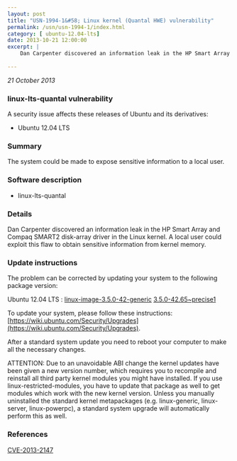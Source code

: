 ```yaml
---
layout: post
title: "USN-1994-1&#58; Linux kernel (Quantal HWE) vulnerability"
permalink: /usn/usn-1994-1/index.html
category: [ ubuntu-12.04-lts]
date: 2013-10-21 12:00:00
excerpt: |
    Dan Carpenter discovered an information leak in the HP Smart Array and Compaq SMART2 disk-array driver in the Linux kernel. A local user could exploit this flaw to obtain sensitive information from kernel memory. 
    
--- 
```

 
 

*21 October 2013*

### linux-lts-quantal vulnerability

A security issue affects these releases of Ubuntu and its derivatives:

* Ubuntu 12.04 LTS

### Summary

The system could be made to expose sensitive information to a local user. 

### Software description

* linux-lts-quantal 

### Details

Dan Carpenter discovered an information leak in the HP Smart Array and Compaq SMART2 disk-array driver in the Linux kernel. A local user could exploit this flaw to obtain sensitive information from kernel memory. 

### Update instructions

The problem can be corrected by updating your system to the following package version:

Ubuntu 12.04 LTS
 : [linux-image-3.5.0-42-generic](https://launchpad.net/ubuntu/+source/linux-lts-quantal) <span> [3.5.0-42.65~precise1](https://launchpad.net/ubuntu/+source/linux-lts-quantal/3.5.0-42.65~precise1) </span> 

To update your system, please follow these instructions: [https://wiki.ubuntu.com/Security/Upgrades](https://wiki.ubuntu.com/Security/Upgrades).

After a standard system update you need to reboot your computer to make all the necessary changes.

ATTENTION: Due to an unavoidable ABI change the kernel updates have been given a new version number, which requires you to recompile and reinstall all third party kernel modules you might have installed. If you use linux-restricted-modules, you have to update that package as well to get modules which work with the new kernel version. Unless you manually uninstalled the standard kernel metapackages (e.g. linux-generic, linux-server, linux-powerpc), a standard system upgrade will automatically perform this as well. 

### References

 
 [CVE-2013-2147](http://people.ubuntu.com/~ubuntu-security/cve/CVE-2013-2147)
 

